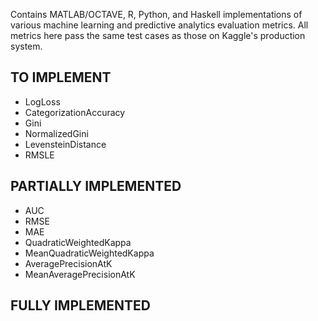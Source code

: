 Contains MATLAB/OCTAVE, R, Python, and Haskell implementations of various machine learning and predictive analytics evaluation metrics. All metrics here pass the same test cases as those on Kaggle's production system.

TO IMPLEMENT
------------

 - LogLoss
 - CategorizationAccuracy
 - Gini
 - NormalizedGini
 - LevensteinDistance
 - RMSLE

PARTIALLY IMPLEMENTED
---------------------

 - AUC
 - RMSE
 - MAE
 - QuadraticWeightedKappa
 - MeanQuadraticWeightedKappa
 - AveragePrecisionAtK
 - MeanAveragePrecisionAtK

FULLY IMPLEMENTED
-----------------
